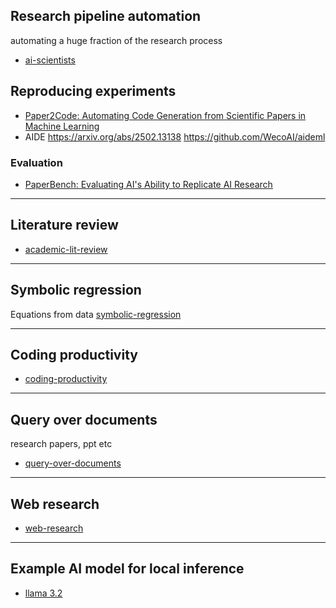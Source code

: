 
## Research pipeline automation
automating a huge fraction of the research process
- [ai-scientists](ai-scientists.md)

## Reproducing experiments
- [Paper2Code: Automating Code Generation from Scientific Papers in Machine Learning](https://arxiv.org/abs/2504.17192)
- AIDE https://arxiv.org/abs/2502.13138 https://github.com/WecoAI/aideml
### Evaluation
- [PaperBench: Evaluating AI's Ability to Replicate AI Research](https://arxiv.org/abs/2504.01848)

---
## Literature review
- [academic-lit-review](academic-lit-review.md)

---
## Symbolic regression
Equations from data [symbolic-regression](symbolic-regression.md)

---
## Coding productivity
- [coding-productivity](coding-productivity.md)
---
## Query over documents
research papers, ppt etc
- [query-over-documents](query-over-documents.md)
---
## Web research 
- [web-research](web-research.md)
---
## Example AI model for local inference  
- [llama 3.2](https://huggingface.co/collections/meta-llama/llama-32-66f448ffc8c32f949b04c8cf)